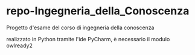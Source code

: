 # repo-Ingegneria_della_Conoscenza
Progetto d'esame del corso di ingegneria della conoscenza

realizzato in Python tramite l'ide PyCharm, è necessario il modulo owlready2
